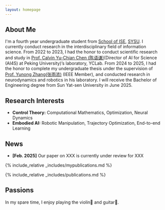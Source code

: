 ```yaml
---
layout: homepage
---
```


## About Me

I'm a fourth year undergraduate student from [School of ISE](https://ise.sysu.edu.cn), [SYSU](https://www.sysu.edu.cn). I currently conduct research in the interdisciplinary field of information science. From 2022 to 2023, I had the honor to conduct scientific research and study in [Prof. Calvin Yu-Chian Chen (陈语谦)](https://www.ece.pku.edu.cn/info/1053/2659.htm)(Director of AI for Science (AI4S) at Peking University)’s laboratory, YCLab. From 2024 to 2025, I had the honor to complete my undergraduate thesis under the supervision of [Prof. Yunong Zhang(张雨浓)](https://ise.sysu.edu.cn/teacher/teacher01/1416605.htm) (IEEE Member), and conducted research in neurodynamics and robotics in his laboratory. I will receive the Bachelor of Engineering degree from Sun Yat-sen University in June 2025. 

## Research Interests

- **Control Theory:** Computational Mathematics, Optimization, Neural Dynamics
- **Embodied AI:** Robotic Manipulation, Trajectory Optimization, End-to-end Learning

## News

- **[Feb. 2025]** Our paper on XXX is currently under review for XXX

{% include_relative _includes/mypublications.md %}

{% include_relative _includes/publications.md %}

## Passions

In my spare time, I enjoy playing the violin🎻 and guitar🎸.